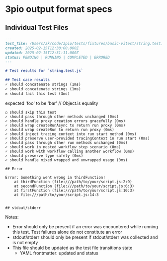 # 3pio output format specs

## Individual Test Files

```markdown
---
test_file: /Users/zk/code/3pio/tests/fixtures/basic-vitest/string.test.js
created: 2025-02-15T12:30:00.000Z
updated: 2025-02-15T12:31:11.000Z
status: PENDING | RUNNING | COMPLETED | ERRORED
---

# Test results for `string.test.js`

## Test case results
✓ should concatenate strings (1ms)
✓ should concatenate strings (1ms)
✕ should fail this test (3ms)
```
expected 'foo' to be 'bar' // Object.is equality
```
○ should skip this test
✓ should pass through other methods unchanged (0ms)
✓ should handle proxy creation errors gracefully (0ms)
✓ should wrap createRunAsync to return run proxy (0ms)
✓ should wrap createRun to return run proxy (0ms)
✓ should inject tracing context into run start method (0ms)
✓ should preserve user-provided tracingContext in run start (0ms)
✓ should pass through other run methods unchanged (0ms)
✓ should work in nested workflow step scenario (0ms)
✓ should work with workflow calling another workflow (0ms)
✓ should preserve type safety (0ms)
✓ should handle mixed wrapped and unwrapped usage (0ms)

## Error

Error: Something went wrong in thirdFunction!
    at thirdFunction (file:///path/to/your/script.js:2:9)
    at secondFunction (file:///path/to/your/script.js:6:3)
    at firstFunction (file:///path/to/your/script.js:10:3)
    at file:///path/to/your/script.js:14:3


## stdout/stderr
```

Notes:
- Error should only be present if an error was encountered while running this test. Test failures alone do not constitute an error
- stdout/stderr should only be present if stdout/stderr was collected and is not empty
- This file should be updated as the test file transitions state
  - YAML frontmatter: updated and status
